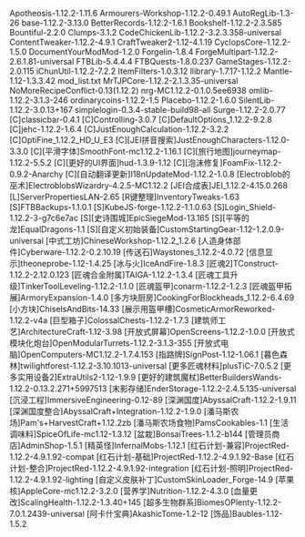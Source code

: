 Apotheosis-1.12.2-1.11.6
Armourers-Workshop-1.12.2-0.49.1
AutoRegLib-1.3-26
base-1.12.2-3.13.0
BetterRecords-1.12.2-1.6.1
Bookshelf-1.12.2-2.3.585
Bountiful-2.2.0
Clumps-3.1.2
CodeChickenLib-1.12.2-3.2.3.358-universal
ContentTweaker-1.12.2-4.9.1
CraftTweaker2-1.12-4.1.19
CyclopsCore-1.12.2-1.5.0
DocumentYourModMod-1.2.0
Forgelin-1.8.4
ForgeMultipart-1.12.2-2.6.1.81-universal
FTBLib-5.4.4.4
FTBQuests-1.8.0.237
GameStages-1.12.2-2.0.115
iChunUtil-1.12.2-7.2.2
ItemFilters-1.0.3.12
llibrary-1.7.17-1.12.2
Mantle-1.12-1.3.3.42
mod_list.txt
MrTJPCore-1.12.2-2.1.3.35-universal
NoMoreRecipeConflict-0.13(1.12.2)
nrg-MC1.12.2-0.1.0.5ee6938
omlib-1.12.2-3.1.3-246
ordinarycoins-1.12.2-1.5
Placebo-1.12.2-1.6.0
SilentLib-1.12.2-3.0.13+167
simplelogin-0.3.4-stable-build98-all
Surge-1.12.2-2.0.77
[C]classicbar-0.4.1
[C]Controlling-3.0.7
[C]DefaultOptions_1.12.2-9.2.8
[C]jehc-1.12.2-1.6.4
[C]JustEnoughCalculation-1.12.2-3.2.2
[C]OptiFine_1.12.2_HD_U_E3
[C][JEI拼音搜索]JustEnoughCharacters-1.12.0-3.3.0
[C][平滑字体]SmoothFont-mc1.12.2-1.16.1
[C][旅行地图]journeymap-1.12.2-5.5.2
[C][更好的UI界面]hud-1.3.9-1.12
[C][泡沫修复]FoamFix-1.12.2-0.9.2-Anarchy
[C][自动翻译更新]I18nUpdateMod-1.12.2-1.0.8
[Electroblob的巫术]ElectroblobsWizardry-4.2.5-MC1.12.2
[JEI合成表]JEI_1.12.2-4.15.0.268
[L]ServerPropertiesLAN-2.65
[R键整理]InventoryTweaks-1.63
[S]FTBBackups-1.1.0.1
[S]KubeJS-forge-1.12.2-1.1.0.63
[S]Login_Shield-1.12.2-3-g7c6e7ac
[S][史诗围城]EpicSiegeMod-13.165
[S][平等的龙]EqualDragons-1.1
[S][自定义初始装备]CustomStartingGear-1.12-1.2.0.9-universal
[中式工坊]ChineseWorkshop-1.12.2_1.2.6
[人造身体部件]Cyberware-1.12.2-0.2.10.19
[传送石]Waystones_1.12.2-4.0.72
[信息显示]theoneprobe-1.12-1.4.25
[冰与火]IceAndFire-1.8.3
[匠魂2]TConstruct-1.12.2-2.12.0.123
[匠魂合金附属]TAIGA-1.12.2-1.3.4
[匠魂工具升级]TinkerToolLeveling-1.12.2-1.1.0
[匠魂盔甲]conarm-1.12.2-1.2.3
[匠魂盔甲拓展]ArmoryExpansion-1.4.0
[多方块厨房]CookingForBlockheads_1.12.2-6.4.69
[小方块]ChiselsAndBits-14.33
[展示用盔甲槽]CosmeticArmorReworked-1.12.2-v4a
[巨型箱子]ColossalChests-1.12.2-1.7.3
[建筑师工艺]ArchitectureCraft-1.12-3.98
[开放式屏幕]OpenScreens-1.12.2-1.0.0
[开放式模块化炮台]OpenModularTurrets-1.12.2-3.1.3-355
[开放式电脑]OpenComputers-MC1.12.2-1.7.4.153
[指路牌]SignPost-1.12-1.06.1
[暮色森林]twilightforest-1.12.2-3.10.1013-universal
[更多匠魂材料]plusTiC-7.0.5.2
[更多实用设备2]ExtraUtils2-1.12-1.9.9
[更好的建筑魔杖]BetterBuildersWands-1.12.2-0.13.2.271+5997513
[末影存储]EnderStorage-1.12.2-2.4.5.135-universal
[沉浸工程]ImmersiveEngineering-0.12-89
[深渊国度]AbyssalCraft-1.12.2-1.9.11
[深渊国度整合]AbyssalCraft+Integration-1.12.2-1.9.0
[潘马斯农场]Pam's+HarvestCraft+1.12.2zb
[潘马斯农场食物]PamsCookables-1.1
[生活调味料]SpiceOfLife-mc1.12-1.3.12
[盆栽]BonsaiTrees-1.1.2-b144
[管理员商店]AdminShop-1.5.1
[精英怪]InfernalMobs-1.12.1
[红石计划-兼容]ProjectRed-1.12.2-4.9.1.92-compat
[红石计划-基础]ProjectRed-1.12.2-4.9.1.92-Base
[红石计划-整合]ProjectRed-1.12.2-4.9.1.92-integration
[红石计划-照明]ProjectRed-1.12.2-4.9.1.92-lighting
[自定义皮肤补丁]CustomSkinLoader_Forge-14.9
[苹果核]AppleCore-mc1.12.2-3.2.0
[营养学]Nutrition-1.12.2-4.3.0
[血量更改]ScalingHealth-1.12.2-1.3.40+145
[超多生物群系]BiomesOPlenty-1.12.2-7.0.1.2439-universal
[阿卡什宝典]AkashicTome-1.2-12
[饰品]Baubles-1.12-1.5.2
